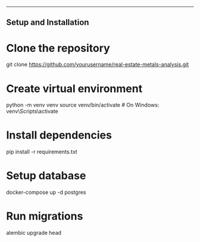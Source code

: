-----------------------
Setup and Installation
------------------------

# Clone the repository
git clone https://github.com/yourusername/real-estate-metals-analysis.git

# Create virtual environment
python -m venv venv
source venv/bin/activate  # On Windows: venv\Scripts\activate

# Install dependencies
pip install -r requirements.txt

# Setup database
docker-compose up -d postgres

# Run migrations
alembic upgrade head